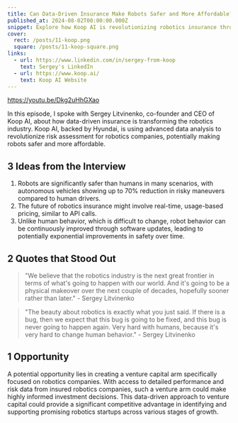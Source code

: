 ```yaml
---
title: Can Data-Driven Insurance Make Robots Safer and More Affordable?
published_at: 2024-08-02T00:00:00.000Z
snippet: Explore how Koop AI is revolutionizing robotics insurance through data-driven risk assessment, potentially accelerating the adoption of robots across industries. Sergey Litvinenko shares insights on the future of robotics insurance and its impact on technological innovation.
cover:
  rect: /posts/11-koop.png
  square: /posts/11-koop-square.png
links:
  - url: https://www.linkedin.com/in/sergey-from-koop
    text: Sergey's LinkedIn
  - url: https://www.koop.ai/
    text: Koop AI Website
---
```


https://youtu.be/Dkg2uHhGXao

In this episode, I spoke with Sergey Litvinenko, co-founder and CEO of Koop AI,
about how data-driven insurance is transforming the robotics industry. Koop AI,
backed by Hyundai, is using advanced data analysis to revolutionize risk
assessment for robotics companies, potentially making robots safer and more
affordable.

## 3 Ideas from the Interview

1. Robots are significantly safer than humans in many scenarios, with autonomous
   vehicles showing up to 70% reduction in risky maneuvers compared to human
   drivers.
2. The future of robotics insurance might involve real-time, usage-based
   pricing, similar to API calls.
3. Unlike human behavior, which is difficult to change, robot behavior can be
   continuously improved through software updates, leading to potentially
   exponential improvements in safety over time.

## 2 Quotes that Stood Out

> "We believe that the robotics industry is the next great frontier in terms of
> what's going to happen with our world. And it's going to be a physical
> makeover over the next couple of decades, hopefully sooner rather than
> later." - Sergey Litvinenko

> "The beauty about robotics is exactly what you just said. If there is a bug,
> then we expect that this bug is going to be fixed, and this bug is never going
> to happen again. Very hard with humans, because it's very hard to change human
> behavior." - Sergey Litvinenko

## 1 Opportunity

A potential opportunity lies in creating a venture capital arm specifically
focused on robotics companies. With access to detailed performance and risk data
from insured robotics companies, such a venture arm could make highly informed
investment decisions. This data-driven approach to venture capital could provide
a significant competitive advantage in identifying and supporting promising
robotics startups across various stages of growth.
